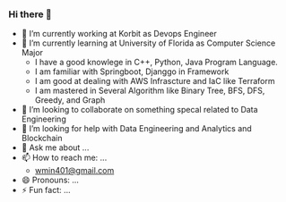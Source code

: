 ### Hi there 👋


- 🔭 I’m currently working at Korbit as Devops Engineer
- 🌱 I’m currently learning at University of Florida as Computer Science Major
  - I have a good knowlege in C++, Python, Java Program Language.
  - I am familiar with Springboot, Djanggo in Framework
  - I am good at dealing with AWS Infrascture and IaC like Terraform
  - I am mastered in Several Algorithm like Binary Tree, BFS, DFS, Greedy, and Graph
- 👯 I’m looking to collaborate on something specal related to Data Engineering
- 🤔 I’m looking for help with Data Engineering and Analytics and Blockchain
- 💬 Ask me about ...
- 📫 How to reach me: ...
  - wmin401@gmail.com
- 😄 Pronouns: ...
- ⚡ Fun fact: ...

